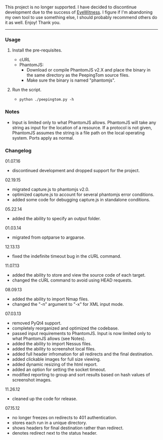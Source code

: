This project is no longer supported. I have decided to discontinue development due to the success of [EyeWitness](https://github.com/ChrisTruncer/EyeWitness). I figure if I'm abandoning my own tool to use something else, I should probably recommend others do it as well. Enjoy! Thank you.

---

### Usage

1. Install the pre-requisites.

    - cURL
    - PhantomJS:
        - Download or compile PhantomJS v2.X and place the binary in the same directory as the PeepingTom source files.
        - Make sure the binary is named "phantomjs".

2. Run the script.

    - `python ./peepingtom.py -h`

### Notes

- Input is limited only to what PhantomJS allows. PhantomJS will take any string as input for the location of a resource. If a protocol is not given, PhantomJS assumes the string is a file path on the local operating system. Ports apply as normal.

### Changelog

01.07.16

- discontinued development and dropped support for the project.

02.19.15

- migrated capture.js to phantomjs v2.0.
- optimized capture.js to account for several phantomjs error conditions.
- added some code for debugging capture.js in standalone conditions.

05.22.14

- added the ability to specify an output folder.

01.03.14

- migrated from optparse to argparse.

12.13.13

- fixed the indefinite timeout bug in the cURL command.

11.07.13

- added the ability to store and view the source code of each target.
- changed the cURL command to avoid using HEAD requests.

08.09.13

- added the ability to import Nmap files.
- changed the "-n" argument to "-x" for XML input mode.

07.03.13

- removed PyQt4 support.
- completely reorganized and optimized the codebase.
- passed input requirements to PhantomJS. Input is now limited only to what PhantomJS allows (see Notes).
- added the ability to import Nessus files.
- added the ability to screenshot local files.
- added full header infromation for all redirects and the final destination.
- added clickable images for full size viewing.
- added dynamic resizing of the html report.
- added an option for setting the socket timeout.
- modified reporting to group and sort results based on hash values of screenshot images.

11.26.12

- cleaned up the code for release.

07.15.12

- no longer freezes on redirects to 401 authentication.
- stores each run in a unique directory.
- shows headers for final destination rather than redirect.
- denotes redirect next to the status header.